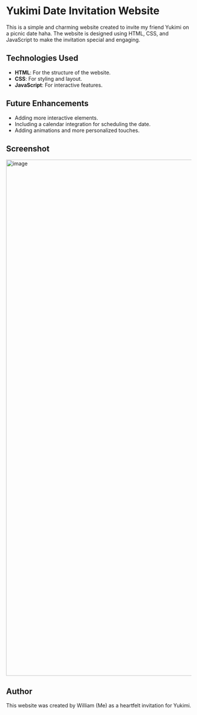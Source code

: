 # Yukimi Date Invitation Website

This is a simple and charming website created to invite my friend Yukimi on a picnic date haha. The website is designed using HTML, CSS, and JavaScript to make the invitation special and engaging.

## Technologies Used

- **HTML**: For the structure of the website.
- **CSS**: For styling and layout.
- **JavaScript**: For interactive features.

## Future Enhancements

- Adding more interactive elements.
- Including a calendar integration for scheduling the date.
- Adding animations and more personalized touches.

## Screenshot

<img width="1401" alt="image" src="https://github.com/Waterfountain10/YukimiDate/assets/98282992/7462b4e3-e391-4570-9756-9e0b0911f574">


## Author

This website was created by William (Me) as a heartfelt invitation for Yukimi.

